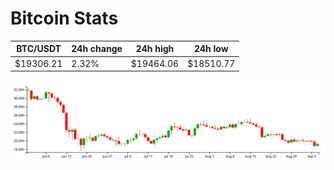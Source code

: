 # Bitcoin Stats

BTC/USDT|24h change|24h high|24h low|
|---|---|---|---|
|$19306.21|2.32%|$19464.06|$18510.77|

<img src="./chart.svg">

